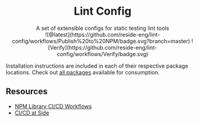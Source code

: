 <div align="center">
  <h1>Lint Config</h1>
  <div>A set of extensible configs for static testing lint tools</div>
</div>

<div align="center">
![@latest](https://github.com/reside-eng/lint-config/workflows/Publish%20to%20NPM/badge.svg?branch=master)
![Verify](https://github.com/reside-eng/lint-config/workflows/Verify/badge.svg)
</div>

Installation instructions are included in each of their respective package locations. Check out [all packages](https://github.com/reside-eng/lint-config/tree/master/packages/) available for consumption.

## Resources

- [NPM Library CI/CD Workflows](https://residenetwork.atlassian.net/wiki/spaces/ENG/pages/1173291063/NPM+Library+CI+CD+Workflow)
- [CI/CD at Side](https://residenetwork.atlassian.net/wiki/spaces/ENG/pages/1129414678/CI+CD)
